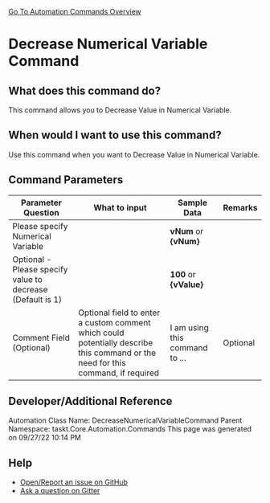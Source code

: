 <!--TITLE: Decrease Numerical Variable Command -->
<!-- SUBTITLE: a command in the Numerical Commands group. -->
[Go To Automation Commands Overview](/automation-commands.md)


# Decrease Numerical Variable Command


## What does this command do?
This command allows you to Decrease Value in Numerical Variable.


## When would I want to use this command?
Use this command when you want to Decrease Value in Numerical Variable.


## Command Parameters
| Parameter Question   	| What to input  	|  Sample Data 	| Remarks  	|
| ---                    | ---               | ---           | ---       |
|Please specify Numerical Variable||**vNum** or **{vNum}**||
|Optional - Please specify value to decrease (Default is 1)||**100** or **{vValue}**||
|Comment Field (Optional)|Optional field to enter a custom comment which could potentially describe this command or the need for this command, if required|I am using this command to ...|Optional|








## Developer/Additional Reference
Automation Class Name: DecreaseNumericalVariableCommand
Parent Namespace: taskt.Core.Automation.Commands
This page was generated on 09/27/22 10:14 PM


## Help
- [Open/Report an issue on GitHub](https://github.com/rcktrncn/taskt/issues/new)
- [Ask a question on Gitter](https://gitter.im/taskt-rpa/Lobby)
